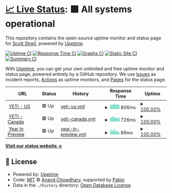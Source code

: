 # [📈 Live Status](https://scottstreit.github.io/Uptime): <!--live status--> **🟩 All systems operational**

This repository contains the open-source uptime monitor and status page for [Scott Streit](https://scottstreit.github.io/Uptime), powered by [Upptime](https://github.com/upptime/upptime).

[![Uptime CI](https://github.com/scottstreit/Uptime/workflows/Uptime%20CI/badge.svg)](https://github.com/scottstreit/Uptime/actions?query=workflow%3A%22Uptime+CI%22)
[![Response Time CI](https://github.com/scottstreit/Uptime/workflows/Response%20Time%20CI/badge.svg)](https://github.com/scottstreit/Uptime/actions?query=workflow%3A%22Response+Time+CI%22)
[![Graphs CI](https://github.com/scottstreit/Uptime/workflows/Graphs%20CI/badge.svg)](https://github.com/scottstreit/Uptime/actions?query=workflow%3A%22Graphs+CI%22)
[![Static Site CI](https://github.com/scottstreit/Uptime/workflows/Static%20Site%20CI/badge.svg)](https://github.com/scottstreit/Uptime/actions?query=workflow%3A%22Static+Site+CI%22)
[![Summary CI](https://github.com/scottstreit/Uptime/workflows/Summary%20CI/badge.svg)](https://github.com/scottstreit/Uptime/actions?query=workflow%3A%22Summary+CI%22)

With [Upptime](https://upptime.js.org), you can get your own unlimited and free uptime monitor and status page, powered entirely by a GitHub repository. We use [Issues](https://github.com/scottstreit/Uptime/issues) as incident reports, [Actions](https://github.com/scottstreit/Uptime/actions) as uptime monitors, and [Pages](https://scottstreit.github.io/Uptime) for the status page.

<!--start: status pages-->
<!-- This summary is generated by Upptime (https://github.com/upptime/upptime) -->
<!-- Do not edit this manually, your changes will be overwritten -->
<!-- prettier-ignore -->
| URL | Status | History | Response Time | Uptime |
| --- | ------ | ------- | ------------- | ------ |
| <img alt="" src="https://icons.duckduckgo.com/ip3/www.yeti.com.ico" height="13"> [YETI - US](https://www.yeti.com) | 🟩 Up | [yeti-us.yml](https://github.com/scottstreit/Uptime/commits/HEAD/history/yeti-us.yml) | <details><summary><img alt="Response time graph" src="./graphs/yeti-us/response-time-week.png" height="20"> 806ms</summary><br><a href="https://scottstreit.github.io/Uptime/history/yeti-us"><img alt="Response time 781" src="https://img.shields.io/endpoint?url=https%3A%2F%2Fraw.githubusercontent.com%2Fscottstreit%2FUptime%2FHEAD%2Fapi%2Fyeti-us%2Fresponse-time.json"></a><br><a href="https://scottstreit.github.io/Uptime/history/yeti-us"><img alt="24-hour response time 768" src="https://img.shields.io/endpoint?url=https%3A%2F%2Fraw.githubusercontent.com%2Fscottstreit%2FUptime%2FHEAD%2Fapi%2Fyeti-us%2Fresponse-time-day.json"></a><br><a href="https://scottstreit.github.io/Uptime/history/yeti-us"><img alt="7-day response time 806" src="https://img.shields.io/endpoint?url=https%3A%2F%2Fraw.githubusercontent.com%2Fscottstreit%2FUptime%2FHEAD%2Fapi%2Fyeti-us%2Fresponse-time-week.json"></a><br><a href="https://scottstreit.github.io/Uptime/history/yeti-us"><img alt="30-day response time 759" src="https://img.shields.io/endpoint?url=https%3A%2F%2Fraw.githubusercontent.com%2Fscottstreit%2FUptime%2FHEAD%2Fapi%2Fyeti-us%2Fresponse-time-month.json"></a><br><a href="https://scottstreit.github.io/Uptime/history/yeti-us"><img alt="1-year response time 781" src="https://img.shields.io/endpoint?url=https%3A%2F%2Fraw.githubusercontent.com%2Fscottstreit%2FUptime%2FHEAD%2Fapi%2Fyeti-us%2Fresponse-time-year.json"></a></details> | <details><summary><a href="https://scottstreit.github.io/Uptime/history/yeti-us">100.00%</a></summary><a href="https://scottstreit.github.io/Uptime/history/yeti-us"><img alt="All-time uptime 100.00%" src="https://img.shields.io/endpoint?url=https%3A%2F%2Fraw.githubusercontent.com%2Fscottstreit%2FUptime%2FHEAD%2Fapi%2Fyeti-us%2Fuptime.json"></a><br><a href="https://scottstreit.github.io/Uptime/history/yeti-us"><img alt="24-hour uptime 100.00%" src="https://img.shields.io/endpoint?url=https%3A%2F%2Fraw.githubusercontent.com%2Fscottstreit%2FUptime%2FHEAD%2Fapi%2Fyeti-us%2Fuptime-day.json"></a><br><a href="https://scottstreit.github.io/Uptime/history/yeti-us"><img alt="7-day uptime 100.00%" src="https://img.shields.io/endpoint?url=https%3A%2F%2Fraw.githubusercontent.com%2Fscottstreit%2FUptime%2FHEAD%2Fapi%2Fyeti-us%2Fuptime-week.json"></a><br><a href="https://scottstreit.github.io/Uptime/history/yeti-us"><img alt="30-day uptime 100.00%" src="https://img.shields.io/endpoint?url=https%3A%2F%2Fraw.githubusercontent.com%2Fscottstreit%2FUptime%2FHEAD%2Fapi%2Fyeti-us%2Fuptime-month.json"></a><br><a href="https://scottstreit.github.io/Uptime/history/yeti-us"><img alt="1-year uptime 100.00%" src="https://img.shields.io/endpoint?url=https%3A%2F%2Fraw.githubusercontent.com%2Fscottstreit%2FUptime%2FHEAD%2Fapi%2Fyeti-us%2Fuptime-year.json"></a></details>
| <img alt="" src="https://icons.duckduckgo.com/ip3/www.yeti.ca.ico" height="13"> [YETI - Canada](https://www.yeti.ca) | 🟩 Up | [yeti-canada.yml](https://github.com/scottstreit/Uptime/commits/HEAD/history/yeti-canada.yml) | <details><summary><img alt="Response time graph" src="./graphs/yeti-canada/response-time-week.png" height="20"> 726ms</summary><br><a href="https://scottstreit.github.io/Uptime/history/yeti-canada"><img alt="Response time 753" src="https://img.shields.io/endpoint?url=https%3A%2F%2Fraw.githubusercontent.com%2Fscottstreit%2FUptime%2FHEAD%2Fapi%2Fyeti-canada%2Fresponse-time.json"></a><br><a href="https://scottstreit.github.io/Uptime/history/yeti-canada"><img alt="24-hour response time 714" src="https://img.shields.io/endpoint?url=https%3A%2F%2Fraw.githubusercontent.com%2Fscottstreit%2FUptime%2FHEAD%2Fapi%2Fyeti-canada%2Fresponse-time-day.json"></a><br><a href="https://scottstreit.github.io/Uptime/history/yeti-canada"><img alt="7-day response time 726" src="https://img.shields.io/endpoint?url=https%3A%2F%2Fraw.githubusercontent.com%2Fscottstreit%2FUptime%2FHEAD%2Fapi%2Fyeti-canada%2Fresponse-time-week.json"></a><br><a href="https://scottstreit.github.io/Uptime/history/yeti-canada"><img alt="30-day response time 734" src="https://img.shields.io/endpoint?url=https%3A%2F%2Fraw.githubusercontent.com%2Fscottstreit%2FUptime%2FHEAD%2Fapi%2Fyeti-canada%2Fresponse-time-month.json"></a><br><a href="https://scottstreit.github.io/Uptime/history/yeti-canada"><img alt="1-year response time 753" src="https://img.shields.io/endpoint?url=https%3A%2F%2Fraw.githubusercontent.com%2Fscottstreit%2FUptime%2FHEAD%2Fapi%2Fyeti-canada%2Fresponse-time-year.json"></a></details> | <details><summary><a href="https://scottstreit.github.io/Uptime/history/yeti-canada">100.00%</a></summary><a href="https://scottstreit.github.io/Uptime/history/yeti-canada"><img alt="All-time uptime 100.00%" src="https://img.shields.io/endpoint?url=https%3A%2F%2Fraw.githubusercontent.com%2Fscottstreit%2FUptime%2FHEAD%2Fapi%2Fyeti-canada%2Fuptime.json"></a><br><a href="https://scottstreit.github.io/Uptime/history/yeti-canada"><img alt="24-hour uptime 100.00%" src="https://img.shields.io/endpoint?url=https%3A%2F%2Fraw.githubusercontent.com%2Fscottstreit%2FUptime%2FHEAD%2Fapi%2Fyeti-canada%2Fuptime-day.json"></a><br><a href="https://scottstreit.github.io/Uptime/history/yeti-canada"><img alt="7-day uptime 100.00%" src="https://img.shields.io/endpoint?url=https%3A%2F%2Fraw.githubusercontent.com%2Fscottstreit%2FUptime%2FHEAD%2Fapi%2Fyeti-canada%2Fuptime-week.json"></a><br><a href="https://scottstreit.github.io/Uptime/history/yeti-canada"><img alt="30-day uptime 100.00%" src="https://img.shields.io/endpoint?url=https%3A%2F%2Fraw.githubusercontent.com%2Fscottstreit%2FUptime%2FHEAD%2Fapi%2Fyeti-canada%2Fuptime-month.json"></a><br><a href="https://scottstreit.github.io/Uptime/history/yeti-canada"><img alt="1-year uptime 100.00%" src="https://img.shields.io/endpoint?url=https%3A%2F%2Fraw.githubusercontent.com%2Fscottstreit%2FUptime%2FHEAD%2Fapi%2Fyeti-canada%2Fuptime-year.json"></a></details>
| <img alt="" src="https://icons.duckduckgo.com/ip3/calendar.yeti.com.ico" height="13"> [Year In Preview](https://calendar.yeti.com) | 🟩 Up | [year-in-preview.yml](https://github.com/scottstreit/Uptime/commits/HEAD/history/year-in-preview.yml) | <details><summary><img alt="Response time graph" src="./graphs/year-in-preview/response-time-week.png" height="20"> 89ms</summary><br><a href="https://scottstreit.github.io/Uptime/history/year-in-preview"><img alt="Response time 89" src="https://img.shields.io/endpoint?url=https%3A%2F%2Fraw.githubusercontent.com%2Fscottstreit%2FUptime%2FHEAD%2Fapi%2Fyear-in-preview%2Fresponse-time.json"></a><br><a href="https://scottstreit.github.io/Uptime/history/year-in-preview"><img alt="24-hour response time 56" src="https://img.shields.io/endpoint?url=https%3A%2F%2Fraw.githubusercontent.com%2Fscottstreit%2FUptime%2FHEAD%2Fapi%2Fyear-in-preview%2Fresponse-time-day.json"></a><br><a href="https://scottstreit.github.io/Uptime/history/year-in-preview"><img alt="7-day response time 89" src="https://img.shields.io/endpoint?url=https%3A%2F%2Fraw.githubusercontent.com%2Fscottstreit%2FUptime%2FHEAD%2Fapi%2Fyear-in-preview%2Fresponse-time-week.json"></a><br><a href="https://scottstreit.github.io/Uptime/history/year-in-preview"><img alt="30-day response time 92" src="https://img.shields.io/endpoint?url=https%3A%2F%2Fraw.githubusercontent.com%2Fscottstreit%2FUptime%2FHEAD%2Fapi%2Fyear-in-preview%2Fresponse-time-month.json"></a><br><a href="https://scottstreit.github.io/Uptime/history/year-in-preview"><img alt="1-year response time 89" src="https://img.shields.io/endpoint?url=https%3A%2F%2Fraw.githubusercontent.com%2Fscottstreit%2FUptime%2FHEAD%2Fapi%2Fyear-in-preview%2Fresponse-time-year.json"></a></details> | <details><summary><a href="https://scottstreit.github.io/Uptime/history/year-in-preview">100.00%</a></summary><a href="https://scottstreit.github.io/Uptime/history/year-in-preview"><img alt="All-time uptime 100.00%" src="https://img.shields.io/endpoint?url=https%3A%2F%2Fraw.githubusercontent.com%2Fscottstreit%2FUptime%2FHEAD%2Fapi%2Fyear-in-preview%2Fuptime.json"></a><br><a href="https://scottstreit.github.io/Uptime/history/year-in-preview"><img alt="24-hour uptime 100.00%" src="https://img.shields.io/endpoint?url=https%3A%2F%2Fraw.githubusercontent.com%2Fscottstreit%2FUptime%2FHEAD%2Fapi%2Fyear-in-preview%2Fuptime-day.json"></a><br><a href="https://scottstreit.github.io/Uptime/history/year-in-preview"><img alt="7-day uptime 100.00%" src="https://img.shields.io/endpoint?url=https%3A%2F%2Fraw.githubusercontent.com%2Fscottstreit%2FUptime%2FHEAD%2Fapi%2Fyear-in-preview%2Fuptime-week.json"></a><br><a href="https://scottstreit.github.io/Uptime/history/year-in-preview"><img alt="30-day uptime 100.00%" src="https://img.shields.io/endpoint?url=https%3A%2F%2Fraw.githubusercontent.com%2Fscottstreit%2FUptime%2FHEAD%2Fapi%2Fyear-in-preview%2Fuptime-month.json"></a><br><a href="https://scottstreit.github.io/Uptime/history/year-in-preview"><img alt="1-year uptime 100.00%" src="https://img.shields.io/endpoint?url=https%3A%2F%2Fraw.githubusercontent.com%2Fscottstreit%2FUptime%2FHEAD%2Fapi%2Fyear-in-preview%2Fuptime-year.json"></a></details>

<!--end: status pages-->

[**Visit our status website →**](https://scottstreit.github.io/Uptime)

## 📄 License

- Powered by: [Upptime](https://github.com/upptime/upptime)
- Code: [MIT](./LICENSE) © [Anand Chowdhary](https://anandchowdhary.com), supported by [Pabio](https://pabio.com)
- Data in the `./history` directory: [Open Database License](https://opendatacommons.org/licenses/odbl/1-0/)
